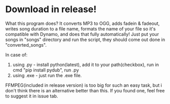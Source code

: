 # Download in release!

What this program does?
It converts MP3 to OGG, adds fadein & fadeout, writes song duration to a file name, formats the name of your file so it's compatible with Dynamo, and does that fully automatically! Just put your songs in "songs" directory and run the script, they should come out done in "converted_songs".


In case of:
1) using .py - install python(latest), add it to your path(checkbox), run in cmd "pip install pydub", run .py
2) using .exe - just run the .exe file.


FFMPEG(included in release version) is too big for such an easy task, but i don't think there is an alternative better than this. If you found one, feel free to suggest it in issue tab.


